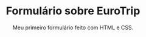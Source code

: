 <h1 align = center>Formulário sobre EuroTrip</h1>
<p align = center>Meu primeiro formulário feito com HTML e CSS.</p>
